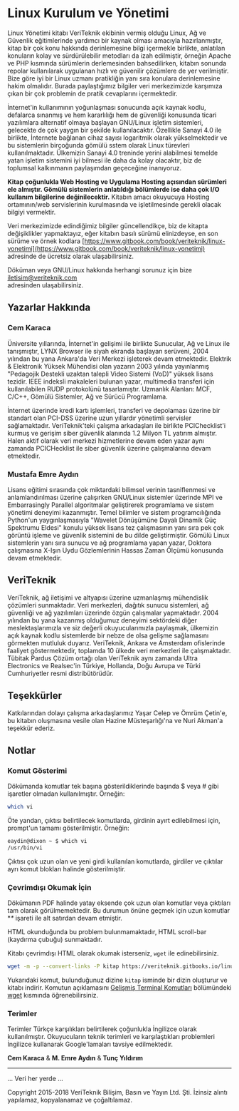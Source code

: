 # Linux Kurulum ve Yönetimi

Linux Yönetimi kitabı VeriTeknik ekibinin vermiş olduğu Linux, Ağ ve Güvenlik  eğitimlerinde yardımcı bir kaynak olması amacıyla hazırlanmıştır, kitap bir çok konu hakkında derinlemesine bilgi içermekle birlikte, anlatılan konuların kolay ve sürdürülebilir metodları da izah edilmiştir, örneğin Apache ve PHP kısmında sürümlerin derlemesinden bahsedilirken, kitabın sonunda repolar kullanılarak uygulanan hızlı ve güvenilir çözümlere de yer verilmiştir. Bize göre iyi bir Linux uzmanı pratikliğin yanı sıra konulara derinlemesine hakim olmalıdır. Burada paylaştığımız bilgiler veri merkezimizde karşımıza çıkan bir çok problemin de pratik cevaplarını içermektedir.

İnternet'in kullanımının yoğunlaşması sonucunda açık kaynak kodlu, defalarca sınanmış ve hem kararlılığı hem de güvenliği konusunda ticari yazılımlara alternatif olmaya başlayan GNU/Linux işletim sistemleri, gelecekte de çok yaygın bir şekilde kullanılacaktır. Özellikle Sanayi 4.0 ile birlikte, İnternete bağlanan cihaz sayısı logaritmik olarak yükselmektedir ve bu sistemlerin birçoğunda gömülü sstem olarak Linux türevleri kullanılmaktadır. Ülkemizin Sanayi 4.0 treninde yerini alabilmesi temelde yatan işletim sistemini iyi bilmesi ile daha da kolay olacaktır, biz de toplumsal kalkınmanın paylaşımdan geçeceğine inanıyoruz.

**Kitap çoğunlukla Web Hosting ve Uygulama Hosting açısından sürümleri ele almıştır. Gömülü sistemlerin anlatıldığı bölümlerde ise daha çok I/O kullanım bilgilerine değinilecektir.** Kitabın amacı okuyucuya Hosting ortamının/web servislerinin kurulmasında ve işletilmesinde gerekli olacak bilgiyi vermektir.

Veri merkezimizde edindiğimiz bilgiler güncellendikçe, biz de kitapta değişiklikler yapmaktayız, eğer kitabın basılı sürümü elinizdeyse, en son sürüme ve örnek kodlara [https://www.gitbook.com/book/veriteknik/linux-yonetimi](https://www.gitbook.com/book/veriteknik/linux-yonetimi) adresinde de ücretsiz olarak ulaşabilirsiniz.

Döküman veya GNU/Linux hakkında herhangi sorunuz için bize [iletisim@veriteknik.com](mailto:iletisim@veriteknik.com)  
adresinden ulaşabilirsiniz.

## Yazarlar Hakkında

### Cem Karaca

Üniversite yıllarında, İnternet'in gelişimi ile birlikte Sunucular, Ağ ve Linux ile tanışmıştır, LYNX Browser ile siyah ekranda başlayan serüveni, 2004 yılından bu yana Ankara'da Veri Merkezi işleterek devam etmektedir. Elektrik & Elektronik Yüksek Mühendisi olan yazarın 2003 yılında yayınlanmış "Pedagojik Destekli uzaktan talepli Video Sistemi \(VoD\)" yüksek lisans tezidir. IEEE indeksli makaleleri bulunan yazar, multimedia transferi için kullanılabilen RUDP protokolünü tasarlamıştır. Uzmanlık Alanları: MCF, C/C++, Gömülü Sistemler, Ağ ve Sürücü Programlama.

İnternet üzerinde kredi kartı işlemleri, transferi ve depolaması üzerine bir standart olan PCI-DSS üzerine uzun yıllardır yönetimli servisler sağlamaktadır. VeriTeknik'teki çalışma arkadaşları ile birlikte PCIChecklist'i kurmuş ve gerişim siber güvenlik alanında 1.2 Milyon TL yatırım almıştır. Halen aktif olarak veri merkezi hizmetlerine devam eden yazar aynı zamanda PCICHecklist ile siber güvenlik üzerine çalışmalarına devam etmektedir.

### Mustafa Emre Aydın

Lisans eğitimi sırasında çok miktardaki bilimsel verinin tasniflenmesi ve anlamlandırılması üzerine çalışırken GNU/Linux sistemler üzerinde MPI ve Embarrasingly Parallel algoritmalar geliştirerek programlama ve sistem yönetimi deneyimi kazanmıştır. Temel bilimler ve sistem programcılığında Python'un yaygınlaşmasıyla "Wavelet Dönüşümüne Dayalı Dinamik Güç Spektrumu Eldesi" konulu yüksek lisans tez çalışmasının yanı sıra pek çok görüntü işleme ve güvenlik sistemini de bu dilde geliştirmiştir. Gömülü Linux sistemlerin yanı sıra sunucu ve ağ programlama yapan yazar, Doktora çalışmasına X-Işın Uydu Gözlemlerinin Hassas Zaman Ölçümü konusunda devam etmektedir.

## VeriTeknik

VeriTeknik, ağ iletişimi ve altyapısı üzerine uzmanlaşmış mühendislik çözümleri sunmaktadır. Veri merkezleri, dağıtık sunucu sistemleri, ağ güvenliği ve ağ yazılımları üzerinde özgün çalışmalar yapmaktadır. 2004 yılından bu yana kazanmış olduğumuz deneyimi sektördeki diğer meslektaşlarımızla ve siz değerli okuyucularımızla paylaşmak, ülkemizin açık kaynak kodlu sistemlerde bir nebze de olsa gelişme sağlamasını görmekten mutluluk duyarız. VeriTeknik, Ankara ve Amsterdam ofislerinde faaliyet göstermektedir, toplamda 10 ülkede veri merkezleri ile çalışmaktadır. Tübitak Pardus Çözüm ortağı olan VeriTeknik aynı zamanda Ultra Electronics ve Realsec'in Türkiye, Hollanda, Doğu Avrupa ve Türki Cumhuriyetler resmi distribütörüdür.

## Teşekkürler

Katkılarından dolayı çalışma arkadaşlarımız Yaşar Celep ve Ömrüm Çetin'e, bu kitabın oluşmasına vesile olan Hazine Müsteşarlığı'na ve Nuri Akman'a teşekkür ederiz.

## Notlar

### Komut Gösterimi

Dökümanda komutlar tek başına gösterildiklerinde başında $ veya \# gibi işaretler olmadan kullanılmıştır. Örneğin:

```bash
which vi
```

Öte yandan, çıktısı belirtilecek komutlarda, girdinin ayırt edilebilmesi için, prompt'un tamamı gösterilmiştir. Örneğin:

```bash
eaydin@dixon ~ $ which vi
/usr/bin/vi
```

Çıktısı çok uzun olan ve yeni girdi kullanılan komutlarda, girdiler ve çıktılar ayrı komut blokları halinde gösterilmiştir.

### Çevrimdışı Okumak İçin

Dökümanın PDF halinde yatay eksende çok uzun olan komutlar veya çıktıları tam olarak görülmemektedir. Bu durumun önüne geçmek için uzun komutlar **\** işareti ile alt satırdan devam etmiştir.

HTML okunduğunda bu problem bulunmamaktadır, HTML scroll-bar \(kaydırma çubuğu\) sunmaktadır.

Kitabı çevrimdışı HTML olarak okumak isterseniz, `wget` ile edinebilirsiniz.

```bash
wget -m -p --convert-links -P kitap https://veriteknik.gitbooks.io/linux-yonetimi/content/
```

Yukarıdaki komut, bulunduğunuz dizine `kitap` isminde bir dizin oluşturur ve kitabı indirir. Komutun açıklamasını [Gelişmiş Terminal Komutları](https://veriteknik.gitbooks.io/linux-yonetimi/content/gelismis_terminal/gelismis_terminal_komutlari.html) bölümündeki [wget](https://veriteknik.gitbooks.io/linux-yonetimi/content/gelismis_terminal/wget.html) kısmında öğrenebilirsiniz.

### Terimler

Terimler Türkçe karşılıkları belirtilerek çoğunlukla İngilizce olarak kullanılmıştır. Okuyucuların teknik terimleri ve karşılaştıkları problemleri İngilizce kullanarak Google'lamaları tavsiye edilmektedir.

**Cem Karaca** & **M. Emre Aydın** & **Tunç Yıldırım**

---

... Veri her yerde ...

Copyright 2015-2018 VeriTeknik Bilişim, Basın ve Yayın Ltd. Şti. İzinsiz alıntı yapılamaz, kopyalanamaz ve çoğaltılamaz.


